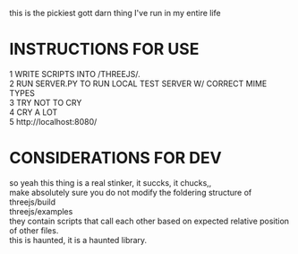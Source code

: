 
this is the pickiest gott darn thing I've run in my entire life
# INSTRUCTIONS FOR USE
1 WRITE SCRIPTS INTO /THREEJS/.  
2 RUN SERVER.PY TO RUN LOCAL TEST SERVER W/ CORRECT MIME TYPES  
3 TRY NOT TO CRY  
4 CRY A LOT  
5 http://localhost:8080/  

# CONSIDERATIONS FOR DEV
so yeah this thing is a real stinker, it succks, it chucks,,  
make absolutely sure you do not modify the foldering structure of  
threejs/build  
threejs/examples  
they contain scripts that call each other based on expected relative position of other files.  
this is haunted, it is a haunted library.
